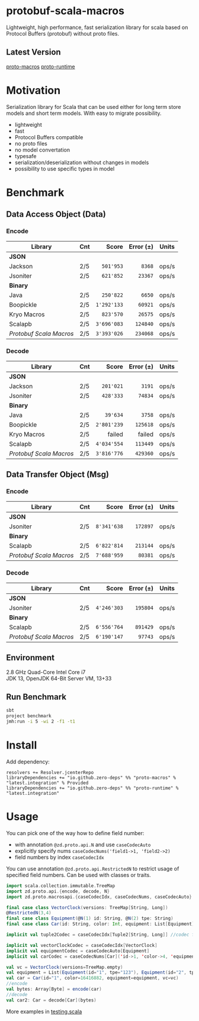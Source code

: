 # protobuf-scala-macros

Lightweight, high performance, fast serialization library for scala based on Protocol Buffers (protobuf) without proto files.

## Latest Version

[proto-macros](https://bintray.com/zero-deps/maven/proto-macros/_latestVersion)
[proto-runtime](https://bintray.com/zero-deps/maven/proto-runtime/_latestVersion)

# Motivation

Serialization library for Scala that can be used either for long term store models and short term models.
With easy to migrate possibility.

- lightweight
- fast
- Protocol Buffers compatible
- no proto files
- no model convertation
- typesafe
- serialization/deserialization without changes in models
- possibility to use specific types in model

# Benchmark

## Data Access Object (Data)

### Encode

Library                 | Cnt |       Score | Error (±) | Units
----------------------- | --- | -----------:| ---------:| -----
**JSON**                                                |
Jackson                 | 2/5 |   `501'953` |    `8368` | ops/s
Jsoniter                | 2/5 |   `621'852` |   `23367` | ops/s
**Binary**                                              |
Java                    | 2/5 |   `250'822` |    `6650` | ops/s
Boopickle               | 2/5 | `1'292'133` |   `60921` | ops/s
Kryo Macros             | 2/5 |   `823'570` |   `26575` | ops/s
Scalapb                 | 2/5 | `3'696'083` |  `124840` | ops/s
_Protobuf Scala Macros_ | 2/5 | `3'393'026` |  `234068` | ops/s

### Decode

Library                 | Cnt |       Score | Error (±) | Units
----------------------- | --- | -----------:| ---------:| -----
**JSON**                                                |
Jackson                 | 2/5 |   `201'021` |    `3191` | ops/s
Jsoniter                | 2/5 |   `428'333` |   `74834` | ops/s
**Binary**                                              |
Java                    | 2/5 |    `39'634` |    `3758` | ops/s
Boopickle               | 2/5 | `2'801'239` |  `125618` | ops/s
Kryo Macros             | 2/5 |      failed |    failed | ops/s
Scalapb                 | 2/5 | `4'034'554` |  `113449` | ops/s
_Protobuf Scala Macros_ | 2/5 | `3'816'776` |  `429360` | ops/s

## Data Transfer Object (Msg)

### Encode

Library                 | Cnt |       Score | Error (±) | Units
----------------------- | --- | -----------:| ---------:| -----
**JSON**                                                |
Jsoniter                | 2/5 | `8'341'638` |  `172897` | ops/s
**Binary**                                              |
Scalapb                 | 2/5 | `6'822'814` |  `213144` | ops/s
_Protobuf Scala Macros_ | 2/5 | `7'688'959` |   `80381` | ops/s

### Decode

Library                 | Cnt |       Score | Error (±) | Units
----------------------- | --- | -----------:| ---------:| -----
**JSON**                                                |
Jsoniter                | 2/5 | `4'246'303` |  `195804` | ops/s
**Binary**                                              |
Scalapb                 | 2/5 | `6'556'764` |  `891429` | ops/s
_Protobuf Scala Macros_ | 2/5 | `6'190'147` |   `97743` | ops/s

## Environment

2.8 GHz Quad-Core Intel Core i7 \
JDK 13, OpenJDK 64-Bit Server VM, 13+33

## Run Benchmark

```bash
sbt
project benchmark
jmh:run -i 5 -wi 2 -f1 -t1
```

# Install

Add dependency:
```
resolvers += Resolver.jcenterRepo
libraryDependencies += "io.github.zero-deps" %% "proto-macros" % "latest.integration" % Provided
libraryDependencies += "io.github.zero-deps" %% "proto-runtime" % "latest.integration"
```

# Usage

You can pick one of the way how to define field number:
- with annotation `@zd.proto.api.N` and use `caseCodecAuto`
- explicitly specify nums `caseCodecNums('field1->1, 'field2->2)`
- field numbers by index `caseCodecIdx`

You can use annotation `@zd.proto.api.RestrictedN` to restrict usage of specified field numbers. Can be used with classes or traits.

```scala
import scala.collection.immutable.TreeMap
import zd.proto.api.{encode, decode, N}
import zd.proto.macrosapi.{caseCodecIdx, caseCodecNums, caseCodecAuto}

final case class VectorClock(versions: TreeMap[String, Long])
@RestrictedN(3,4)
final case class Equipment(@N(1) id: String, @N(2) tpe: String)
final case class Car(id: String, color: Int, equipment: List[Equipment], vc: VectorClock)

implicit val tuple2Codec = caseCodecIdx[Tuple2[String, Long]] //codec for TreeMap[String, Long]

implicit val vectorClockCodec = caseCodecIdx[VectorClock]
implicit val equipmentCodec = caseCodecAuto[Equipment]
implicit val carCodec = caseCodecNums[Car]('id->1, 'color->4, 'equipment->2, 'vc->3)

val vc = VectorClock(versions=TreeMap.empty)
val equipment = List(Equipment(id="1", tpe="123"), Equipment(id="2", tpe="456"))
val car = Car(id="1", color=16416882, equipment=equipment, vc=vc)
//encode
val bytes: Array[Byte] = encode(car)
//decode
val car2: Car = decode[Car](bytes)
```

More examples in [testing.scala](src/test/scala/testing.scala)
